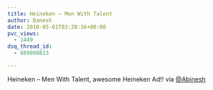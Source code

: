 ```yaml
---
title: Heineken – Men With Talent
author: Danesh
date: 2010-05-01T03:28:16+00:00
pvc_views:
  - 1449
dsq_thread_id:
  - 889898813

---
```

Heineken &#8211; Men With Talent, awesome Heineken Ad!! via [@Abinesh][1]

 [1]: http://twitter.com/abinesh/statuses/13111412720